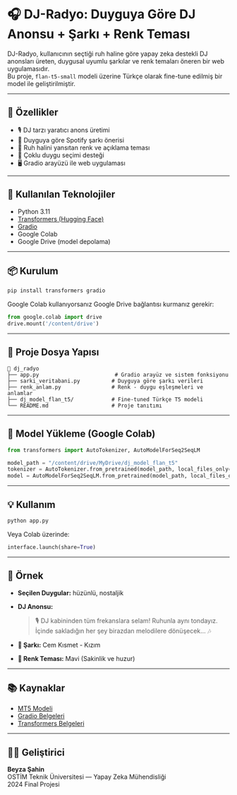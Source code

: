 # 🎧 DJ-Radyo: Duyguya Göre DJ Anonsu + Şarkı + Renk Teması

DJ-Radyo, kullanıcının seçtiği ruh haline göre yapay zeka destekli DJ anonsları üreten, duygusal uyumlu şarkılar ve renk temaları öneren bir web uygulamasıdır.  
Bu proje, `flan-t5-small` modeli üzerine Türkçe olarak fine-tune edilmiş bir model ile geliştirilmiştir.

---

## 🚀 Özellikler

- 🎙️ DJ tarzı yaratıcı anons üretimi
- 🎵 Duyguya göre Spotify şarkı önerisi
- 🌈 Ruh halini yansıtan renk ve açıklama teması
- 💬 Çoklu duygu seçimi desteği
- 🖥️ Gradio arayüzü ile web uygulaması

---

## 🧠 Kullanılan Teknolojiler

- Python 3.11
- [Transformers (Hugging Face)](https://huggingface.co/docs/transformers/)
- [Gradio](https://www.gradio.app/)
- Google Colab
- Google Drive (model depolama)

---

## 📦 Kurulum

```bash
pip install transformers gradio
```

Google Colab kullanıyorsanız Google Drive bağlantısı kurmanız gerekir:

```python
from google.colab import drive
drive.mount('/content/drive')
```

---

## 📁 Proje Dosya Yapısı

```
📁 dj_radyo
├── app.py                        # Gradio arayüz ve sistem fonksiyonu
├── sarki_veritabani.py          # Duyguya göre şarkı verileri
├── renk_anlam.py                # Renk - duygu eşleşmeleri ve anlamlar
├── dj_model_flan_t5/            # Fine-tuned Türkçe T5 modeli
└── README.md                    # Proje tanıtımı
```

---

## 🧪 Model Yükleme (Google Colab)

```python
from transformers import AutoTokenizer, AutoModelForSeq2SeqLM

model_path = "/content/drive/MyDrive/dj_model_flan_t5"
tokenizer = AutoTokenizer.from_pretrained(model_path, local_files_only=True)
model = AutoModelForSeq2SeqLM.from_pretrained(model_path, local_files_only=True)
```

---

## 💡 Kullanım

```bash
python app.py
```

Veya Colab üzerinde:

```python
interface.launch(share=True)
```

---

## 🔮 Örnek

- **Seçilen Duygular:** hüzünlü, nostaljik  
- **DJ Anonsu:**  
  > 🎙️ DJ kabininden tüm frekanslara selam! Ruhunla aynı tondayız. İçinde sakladığın her şey birazdan melodilere dönüşecek... 🎶

- **🎵 Şarkı:** Cem Kısmet - Kızım  
- **🌈 Renk Teması:** Mavi (Sakinlik ve huzur)

---

## 📚 Kaynaklar

- [MT5 Modeli](https://huggingface.co/google/mt5-small)
- [Gradio Belgeleri](https://www.gradio.app)
- [Transformers Belgeleri](https://huggingface.co/docs/transformers/)

---

## 👩‍💻 Geliştirici

**Beyza Şahin**  
OSTİM Teknik Üniversitesi — Yapay Zeka Mühendisliği  
2024 Final Projesi
